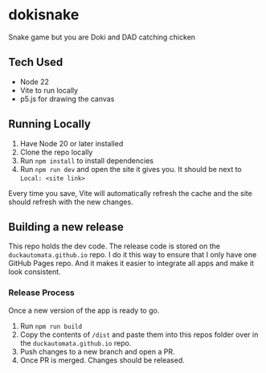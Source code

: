 # dokisnake

Snake game but you are Doki and DAD catching chicken

## Tech Used

-   Node 22
-   Vite to run locally
-   p5.js for drawing the canvas

## Running Locally

1. Have Node 20 or later installed
2. Clone the repo locally
3. Run `npm install` to install dependencies
4. Run `npm run dev` and open the site it gives you. It should be next to `Local: <site link>`

Every time you save, Vite will automatically refresh the cache and the site should refresh with the new changes.

## Building a new release

This repo holds the dev code. The release code is stored on the `duckautomata.github.io` repo.
I do it this way to ensure that I only have one GitHub Pages repo. And it makes it easier to integrate all apps and make it look consistent.

### Release Process

Once a new version of the app is ready to go.

1. Run `npm run build`
2. Copy the contents of `/dist` and paste them into this repos folder over in the `duckautomata.github.io` repo.
3. Push changes to a new branch and open a PR.
4. Once PR is merged. Changes should be released.
